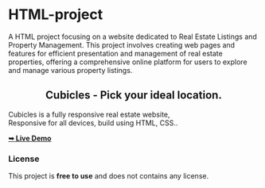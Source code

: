 # HTML-project
A HTML project focusing on a website dedicated to Real Estate Listings and Property Management. This project involves creating web pages and features for efficient presentation and management of real estate properties, offering a comprehensive online platform for users to explore and manage various property listings.
  <h2 align="center">Cubicles - Pick your ideal location.</h2>

  Cubicles is a fully responsive real estate website, <br />Responsive for all devices, build using HTML, CSS..

  <a href="file:///C:/Users/tanya/OneDrive/College%20records/Programs/Html%20prog/HTML%20project.html"><strong>➥ Live Demo</strong></a>

</div>

### License

This project is **free to use** and does not contains any license.
